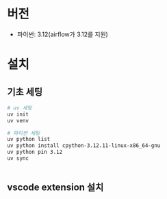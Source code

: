 

# 버전
- 파이썬: 3.12(airflow가 3.12를 지원)


# 설치

## 기초 세팅

```bash
# uv 세팅
uv init
uv venv

# 파이썬 세팅
uv python list
uv python install cpython-3.12.11-linux-x86_64-gnu
uv python pin 3.12
uv sync



```

## vscode extension 설치
